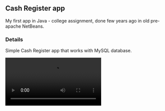 ## Cash Register app

My first app in Java - college assignment, done few years ago in old pre-apache NetBeans.

### Details

Simple Cash Register app that works with MySQL database.

<video src="https://musli.ch/media/cash-register.webm.mov"></video>
